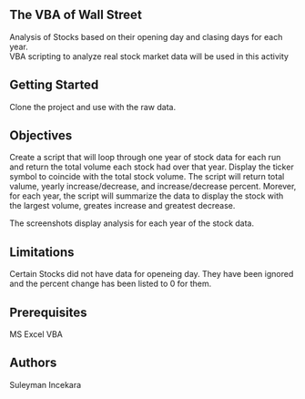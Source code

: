 ## The VBA of Wall Street

Analysis of Stocks based on their opening day and clasing days for each year.  
VBA scripting to analyze real stock market data will be used in this activity

## Getting Started

Clone the project and use with the raw data.

## Objectives

Create a script that will loop through one year of stock data for each run and return the total 
volume each stock had over that year. Display the ticker symbol to coincide with the total stock volume.  The script will return 
total valume, yearly increase/decrease, and increase/decrease percent. Morever, for each year, the script will summarize 
the data to display the stock with the largest volume, greates increase and greatest decrease.

The screenshots display analysis for each year of the stock data.

## Limitations

Certain Stocks did not have data for openeing day. They have been ignored and the percent change has been listed to 0 for them.

## Prerequisites

MS Excel VBA

## Authors

Suleyman Incekara